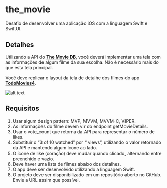 # the_movie
Desafio de desenvolver uma aplicação iOS com a linguagem Swift e SwiftUI. 


## Detalhes

Utilizando a API do [**The Movie DB**](https://developers.themoviedb.org/3/getting-started/introduction), você deverá implementar uma tela com as informações de algum filme da
sua escolha. Não é necessário mais do que esta tela principal.

Você deve replicar o layout da tela de detalhe dos filmes do app [**TodoMovies4**](https://apps.apple.com/br/app/todomovies-4/id792499896).

![alt text](https://is4-ssl.mzstatic.com/image/thumb/Purple114/v4/97/0e/e2/970ee217-13cf-1674-b016-461aca657663/pr_source.png/460x0w.png)

## Requisitos
  1. Usar algum design pattern: MVP, MVVM, MVVM-C, VIPER.
  2. As informações do filme devem vir do endpoint getMovieDetails.
  3. Usar o vote_count que retorna da API para representar o número de likes.
  4. Substituir o “3 of 10 watched” por “<popularity> views”, utilizando o valor retornado da API e
  mantendo algum ícone ao lado.
  5. O ícone de like (coração) deve mudar quando clicado, alternando entre preenchido e vazio.
  6. Deve haver uma lista de filmes abaixo dos detalhes.
  7. O app deve ser desenvolvido utilizando a linguagem Swift.
  8. O projeto deve ser disponibilizado em um repositório aberto no GitHub. Envie a URL assim que
  possível.
